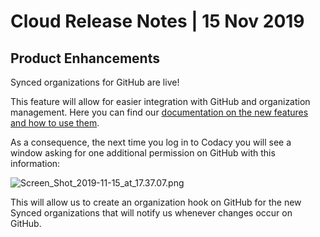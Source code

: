# Cloud Release Notes | 15 Nov 2019

## Product Enhancements

Synced organizations for GitHub are live!

This feature will allow for easier integration with GitHub and
organization management. Here you can find our [documentation on the new
features and how to use
them](https://support.codacy.com/hc/en-us/articles/360010263720).

As a consequence, the next time you log in to Codacy you will see a
window asking for one additional permission on GitHub with this
information:

![Screen\_Shot\_2019-11-15\_at\_17.37.07.png](/images/Screen_Shot_2019-11-15_at_17.37.07.png)

This will allow us to create an organization hook on GitHub for the new
Synced organizations that will notify us whenever changes occur on
GitHub.
